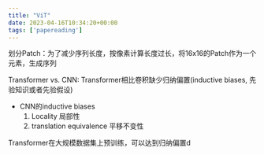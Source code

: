 ```yaml
---
title: "ViT"
date: 2023-04-16T10:34:20+00:00
tags: ['papereading']
---
```

划分Patch：为了减少序列长度，按像素计算长度过长，将16x16的Patch作为一个元素，生成序列

Transformer vs. CNN: Transformer相比卷积缺少归纳偏置(inductive biases, 先验知识或者先验假设)

- CNN的inductive biases
  1. Locality 局部性
  2. translation equivalence 平移不变性

Transformer在大规模数据集上预训练，可以达到归纳偏置d
